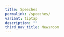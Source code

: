 ```yaml
---
title: Speeches
permalink: /speeches/
variant: tiptap
description: ""
third_nav_title: Newsroom
---
```


